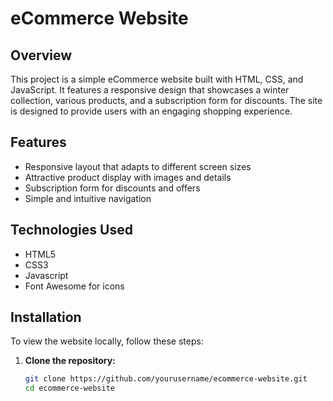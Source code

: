 # eCommerce Website

## Overview
This project is a simple eCommerce website built with HTML, CSS, and JavaScript. It features a responsive design that showcases a winter collection, various products, and a subscription form for discounts. The site is designed to provide users with an engaging shopping experience.

## Features
- Responsive layout that adapts to different screen sizes
- Attractive product display with images and details
- Subscription form for discounts and offers
- Simple and intuitive navigation

## Technologies Used
- HTML5
- CSS3
- Javascript
- Font Awesome for icons

## Installation
To view the website locally, follow these steps:

1. **Clone the repository:**
   ```bash
   git clone https://github.com/yourusername/ecommerce-website.git
   cd ecommerce-website
